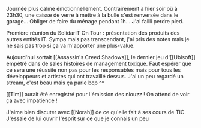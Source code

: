 Journée plus calme émotionnellement. Contrairement à hier soir où à 23h30, une caisse de verre à mettre à la bulle s'est renversée dans le garage... Obliger de faire du ménage pendant 1h... J'ai failli perdre pied.

Première réunion du SolidarIT On Tour : présentation des produits des autres entités IT. Sympa mais pas transcendant, j'ai pris des notes mais je ne sais pas trop si ça va m'apporter une plus-value.

Aujourd'hui sortait [[Assassin's Creed Shadows]], le dernier jeu d'[[Ubisoft]] empêtré dans de sales histoires de management toxique. Faut espérer que ce sera une réussite non pas pour les responsables mais pour tous les développeurs et artistes qui ont travaillé dessus.
J'ai un peu regardé un stream, c'est beau mais ça parle bcp ^^

[[Tim]] aurait été enregistré pour l'émission des niouzz ! On attend de voir ça avec impatience !

J'aime bien discuter avec [[Norah]] de ce qu'elle fait à ses cours de TIC. J'essaie de lui ouvrir l'esprit sur ce que je connais un peu